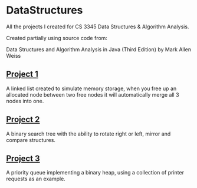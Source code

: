 # DataStructures
All the projects I created for CS 3345 Data Structures &amp; Algorithm Analysis.

Created partially using source code from:

Data Structures and Algorithm Analysis in Java (Third Edition) by Mark Allen Weiss




## [Project 1](https://github.com/massongeno/DataStructures/tree/main/DataStruct%20Project%201)
A linked list created to simulate memory storage, when you free up an allocated node between two free nodes it will automatically merge all 3 nodes into one.

## [Project 2](https://github.com/massongeno/DataStructures/tree/main/DataStruct%20Project%202)
A binary search tree with the ability to rotate right or left, mirror and compare structures.

## [Project 3](https://github.com/massongeno/DataStructures/tree/main/DataStruct%20Project%203)
A priority queue implementing a binary heap, using a collection of printer requests as an example.

